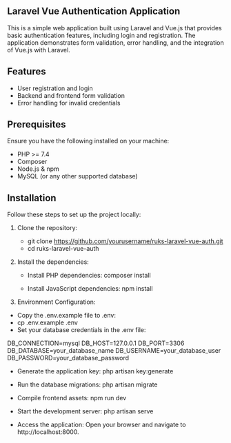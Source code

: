## Laravel Vue Authentication Application
This is a simple web application built using Laravel and Vue.js that provides basic authentication features, including login and registration. The application demonstrates form validation, error handling, and the integration of Vue.js with Laravel.

## Features
 - User registration and login
 - Backend and frontend form validation
 - Error handling for invalid credentials

## Prerequisites
Ensure you have the following installed on your machine:

 - PHP >= 7.4
 - Composer
 - Node.js & npm
 - MySQL (or any other supported database)

## Installation

Follow these steps to set up the project locally:

1. Clone the repository:

	- git clone https://github.com/yourusername/ruks-laravel-vue-auth.git
	- cd ruks-laravel-vue-auth

2. Install the dependencies:

	- Install PHP dependencies:
		composer install

	- Install JavaScript dependencies:
		npm install

3. Environment Configuration:

 - Copy the .env.example file to .env:
 - cp .env.example .env
 - Set your database credentials in the .env file:

DB_CONNECTION=mysql
DB_HOST=127.0.0.1
DB_PORT=3306
DB_DATABASE=your_database_name
DB_USERNAME=your_database_user
DB_PASSWORD=your_database_password

- Generate the application key:
	php artisan key:generate

- Run the database migrations:
	php artisan migrate

- Compile frontend assets:
	npm run dev

- Start the development server:
	php artisan serve

- Access the application:
	Open your browser and navigate to http://localhost:8000.

